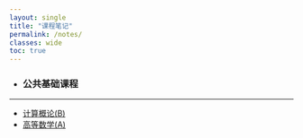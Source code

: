 ```yaml
---
layout: single
title: "课程笔记"
permalink: /notes/
classes: wide
toc: true
---
```


- ### 公共基础课程
***
 - [计算概论(B)](/introduction-to-computation(B)/)
 - [高等数学(A)](url)

